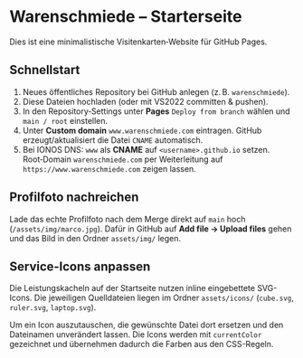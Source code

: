 # Warenschmiede – Starterseite

Dies ist eine minimalistische Visitenkarten‑Website für GitHub Pages.

## Schnellstart
1. Neues öffentliches Repository bei GitHub anlegen (z. B. `warenschmiede`).
2. Diese Dateien hochladen (oder mit VS2022 committen & pushen).
3. In den Repository‑Settings unter **Pages** `Deploy from branch` wählen und `main / root` einstellen.
4. Unter **Custom domain** `www.warenschmiede.com` eintragen. GitHub erzeugt/aktualisiert die Datei `CNAME` automatisch.
5. Bei IONOS DNS: `www` als **CNAME** auf `<username>.github.io` setzen. Root‑Domain `warenschmiede.com` per Weiterleitung auf `https://www.warenschmiede.com` zeigen lassen.

## Profilfoto nachreichen

Lade das echte Profilfoto nach dem Merge direkt auf `main` hoch (`/assets/img/marco.jpg`). Dafür in GitHub auf **Add file → Upload files** gehen und das Bild in den Ordner `assets/img/` legen.

## Service-Icons anpassen

Die Leistungskacheln auf der Startseite nutzen inline eingebettete SVG-Icons. Die jeweiligen Quelldateien liegen im Ordner `assets/icons/` (`cube.svg`, `ruler.svg`, `laptop.svg`).

Um ein Icon auszutauschen, die gewünschte Datei dort ersetzen und den Dateinamen unverändert lassen. Die Icons werden mit `currentColor` gezeichnet und übernehmen dadurch die Farben aus den CSS-Regeln.
